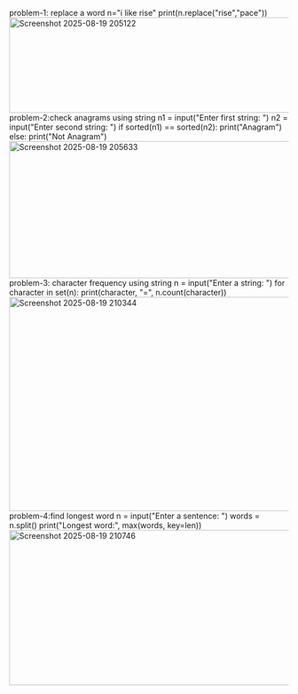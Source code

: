 problem-1: replace a word
n="i like rise"
print(n.replace("rise","pace"))
<img width="1631" height="172" alt="Screenshot 2025-08-19 205122" src="https://github.com/user-attachments/assets/24786280-3022-4685-87f0-f623559cd62c" />
problem-2:check anagrams using string
n1 = input("Enter first string: ")
n2 = input("Enter second string: ")
if sorted(n1) == sorted(n2):
    print("Anagram")
else:
    print("Not Anagram")
    <img width="1625" height="247" alt="Screenshot 2025-08-19 205633" src="https://github.com/user-attachments/assets/55b1273d-1107-4a7c-929e-f6597ac63223" />
problem-3: character frequency using string
n = input("Enter a string: ")
for character in set(n):
    print(character, "=", n.count(character))
    <img width="1632" height="386" alt="Screenshot 2025-08-19 210344" src="https://github.com/user-attachments/assets/80fea8a1-c360-4bb1-98d5-483679aafd39" />
problem-4:find longest word
n = input("Enter a sentence: ")
words = n.split()
print("Longest word:", max(words, key=len))
<img width="1621" height="280" alt="Screenshot 2025-08-19 210746" src="https://github.com/user-attachments/assets/a961e408-545f-47f7-b46d-1bbc2d98e0a5" />
